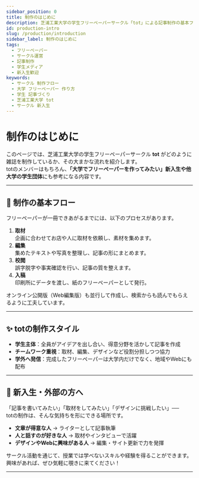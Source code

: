 ```yaml
---
sidebar_position: 0
title: 制作のはじめに
description: 芝浦工業大学の学生フリーペーパーサークル「tot」による記事制作の基本フロー。取材・編集・校閲・入稿までの流れを新入生や他大学の学生にもわかりやすく解説。
id: production-intro
slug: /production/introduction
sidebar_label: 制作のはじめに
tags:
  - フリーペーパー
  - サークル運営
  - 記事制作
  - 学生メディア
  - 新入生歓迎
keywords:
  - サークル 制作フロー
  - 大学 フリーペーパー 作り方
  - 学生 記事づくり
  - 芝浦工業大学 tot
  - サークル 新入生
---
```


# 制作のはじめに

このページでは、芝浦工業大学の学生フリーペーパーサークル **tot** がどのように雑誌を制作しているか、その大まかな流れを紹介します。  
totのメンバーはもちろん、**「大学でフリーペーパーを作ってみたい」新入生や他大学の学生団体**にも参考になる内容です。  

---

## 📝 制作の基本フロー
フリーペーパーが一冊できあがるまでには、以下のプロセスがあります。  

1. **取材**  
   企画に合わせてお店や人に取材を依頼し、素材を集めます。  
2. **編集**  
   集めたテキストや写真を整理し、記事の形にまとめます。  
3. **校閲**  
   誤字脱字や事実確認を行い、記事の質を整えます。  
4. **入稿**  
   印刷所にデータを渡し、紙のフリーペーパーとして発行。  

オンライン公開版（Web編集版）も並行して作成し、検索からも読んでもらえるように工夫しています。  

---

## ✨ totの制作スタイル
- **学生主体**：全員がアイデアを出し合い、得意分野を活かして記事を作成  
- **チームワーク重視**：取材、編集、デザインなど役割分担しつつ協力  
- **学外へ発信**：完成したフリーペーパーは大学内だけでなく、地域やWebにも配布  

---

## 🎯 新入生・外部の方へ
「記事を書いてみたい」「取材をしてみたい」「デザインに挑戦したい」──  
totの制作は、そんな気持ちを形にできる場所です。  

- **文章が得意な人** → ライターとして記事執筆  
- **人と話すのが好きな人** → 取材やインタビューで活躍  
- **デザインやWebに興味がある人** → 編集・サイト更新で力を発揮  

サークル活動を通じて、授業では学べないスキルや経験を得ることができます。  
興味があれば、ぜひ気軽に覗きに来てください！  

---
